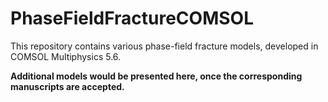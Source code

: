 # PhaseFieldFractureCOMSOL

This repository contains various phase-field fracture models, developed in COMSOL Multiphysics 5.6. 

**Additional models would be presented here, once the corresponding manuscripts are accepted.**
